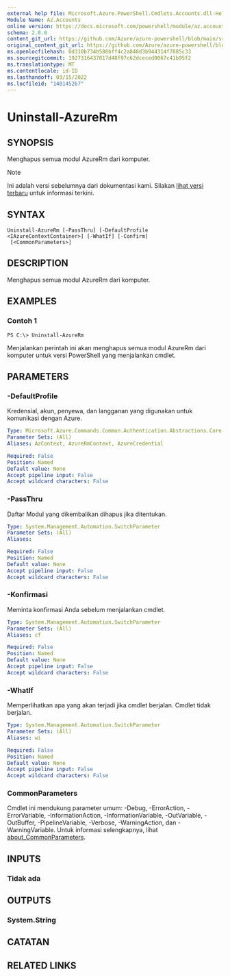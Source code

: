 ```yaml
---
external help file: Microsoft.Azure.PowerShell.Cmdlets.Accounts.dll-Help.xml
Module Name: Az.Accounts
online version: https://docs.microsoft.com/powershell/module/az.accounts/uninstall-azurerm
schema: 2.0.0
content_git_url: https://github.com/Azure/azure-powershell/blob/main/src/Accounts/Accounts/help/Uninstall-AzureRm.md
original_content_git_url: https://github.com/Azure/azure-powershell/blob/main/src/Accounts/Accounts/help/Uninstall-AzureRm.md
ms.openlocfilehash: 0d310b734b588bff4c2a848d3b944314f7885c33
ms.sourcegitcommit: 1927316437817d48f97c62dceced0067c41b95f2
ms.translationtype: MT
ms.contentlocale: id-ID
ms.lasthandoff: 03/15/2022
ms.locfileid: "140145267"
---
```

# Uninstall-AzureRm

## SYNOPSIS
Menghapus semua modul AzureRm dari komputer.

> [!NOTE]
>Ini adalah versi sebelumnya dari dokumentasi kami. Silakan [lihat versi terbaru](/powershell/module/az.accounts/uninstall-azurerm) untuk informasi terkini.

## SYNTAX

```
Uninstall-AzureRm [-PassThru] [-DefaultProfile <IAzureContextContainer>] [-WhatIf] [-Confirm]
 [<CommonParameters>]
```

## DESCRIPTION
Menghapus semua modul AzureRm dari komputer.

## EXAMPLES

### Contoh 1
```
PS C:\> Uninstall-AzureRm
```

Menjalankan perintah ini akan menghapus semua modul AzureRm dari komputer untuk versi PowerShell yang menjalankan cmdlet.

## PARAMETERS

### -DefaultProfile
Kredensial, akun, penyewa, dan langganan yang digunakan untuk komunikasi dengan Azure.

```yaml
Type: Microsoft.Azure.Commands.Common.Authentication.Abstractions.Core.IAzureContextContainer
Parameter Sets: (All)
Aliases: AzContext, AzureRmContext, AzureCredential

Required: False
Position: Named
Default value: None
Accept pipeline input: False
Accept wildcard characters: False
```

### -PassThru
Daftar Modul yang dikembalikan dihapus jika ditentukan.

```yaml
Type: System.Management.Automation.SwitchParameter
Parameter Sets: (All)
Aliases:

Required: False
Position: Named
Default value: None
Accept pipeline input: False
Accept wildcard characters: False
```

### -Konfirmasi
Meminta konfirmasi Anda sebelum menjalankan cmdlet.

```yaml
Type: System.Management.Automation.SwitchParameter
Parameter Sets: (All)
Aliases: cf

Required: False
Position: Named
Default value: None
Accept pipeline input: False
Accept wildcard characters: False
```

### -WhatIf
Memperlihatkan apa yang akan terjadi jika cmdlet berjalan.
Cmdlet tidak berjalan.

```yaml
Type: System.Management.Automation.SwitchParameter
Parameter Sets: (All)
Aliases: wi

Required: False
Position: Named
Default value: None
Accept pipeline input: False
Accept wildcard characters: False
```

### CommonParameters
Cmdlet ini mendukung parameter umum: -Debug, -ErrorAction, -ErrorVariable, -InformationAction, -InformationVariable, -OutVariable, -OutBuffer, -PipelineVariable, -Verbose, -WarningAction, dan -WarningVariable. Untuk informasi selengkapnya, lihat [about_CommonParameters](http://go.microsoft.com/fwlink/?LinkID=113216).

## INPUTS

### Tidak ada

## OUTPUTS

### System.String

## CATATAN

## RELATED LINKS
